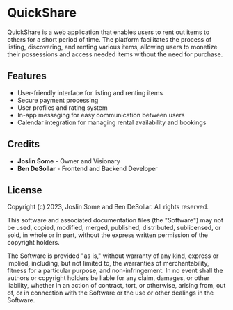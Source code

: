 # QuickShare

QuickShare is a web application that enables users to rent out items to others for a short period of time. The platform facilitates the process of listing, discovering, and renting various items, allowing users to monetize their possessions and access needed items without the need for purchase.

## Features

- User-friendly interface for listing and renting items
- Secure payment processing
- User profiles and rating system
- In-app messaging for easy communication between users
- Calendar integration for managing rental availability and bookings

## Credits

- **Joslin Some** - Owner and Visionary
- **Ben DeSollar** - Frontend and Backend Developer

## License

Copyright (c) 2023, Joslin Some and Ben DeSollar. All rights reserved.

This software and associated documentation files (the "Software") may not be used, copied, modified, merged, published, distributed, sublicensed, or sold, in whole or in part, without the express written permission of the copyright holders.

The Software is provided "as is," without warranty of any kind, express or implied, including, but not limited to, the warranties of merchantability, fitness for a particular purpose, and non-infringement. In no event shall the authors or copyright holders be liable for any claim, damages, or other liability, whether in an action of contract, tort, or otherwise, arising from, out of, or in connection with the Software or the use or other dealings in the Software.

